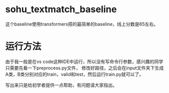 # sohu_textmatch_baseline
这个baseline使用transformers搭的最简单的baseline，线上分数是65左右。

# 运行方法
由于我一般是在vs code这种IDE中运行，所以没有写命令行参数，感兴趣的同学只需要先看一下preprocess.py文件，
修改好路径，之后会在input文件夹下生成A类，B类分别对应的train，valid和test，然后运行train.py就可以了。

写出来只是给初学者提供一点帮助，有问题请大家指出。
